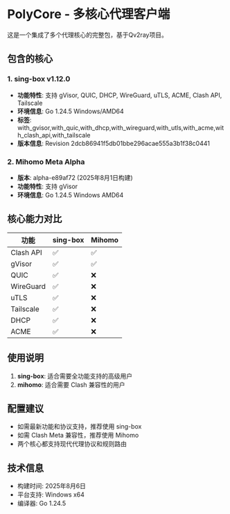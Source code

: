 # PolyCore - 多核心代理客户端

这是一个集成了多个代理核心的完整包，基于Qv2ray项目。

## 包含的核心

### 1. sing-box v1.12.0
- **功能特性**: 支持 gVisor, QUIC, DHCP, WireGuard, uTLS, ACME, Clash API, Tailscale
- **环境信息**: Go 1.24.5 Windows/AMD64
- **标签**: with_gvisor,with_quic,with_dhcp,with_wireguard,with_utls,with_acme,with_clash_api,with_tailscale
- **版本信息**: Revision 2dcb86941f5db01bbe296acae555a3b1f38c0441

### 2. Mihomo Meta Alpha
- **版本**: alpha-e89af72 (2025年8月1日构建)
- **功能特性**: 支持 gVisor
- **环境信息**: Go 1.24.5 Windows AMD64

## 核心能力对比

| 功能 | sing-box | Mihomo |
|------|----------|--------|
| Clash API | ✅ | ✅ |
| gVisor | ✅ | ✅ |
| QUIC | ✅ | ❌ |
| WireGuard | ✅ | ❌ |
| uTLS | ✅ | ❌ |
| Tailscale | ✅ | ❌ |
| DHCP | ✅ | ❌ |
| ACME | ✅ | ❌ |

## 使用说明

1. **sing-box**: 适合需要全功能支持的高级用户
2. **mihomo**: 适合需要 Clash 兼容性的用户

## 配置建议

- 如需最新功能和协议支持，推荐使用 sing-box
- 如需 Clash Meta 兼容性，推荐使用 Mihomo
- 两个核心都支持现代代理协议和规则路由

## 技术信息

- 构建时间: 2025年8月6日
- 平台支持: Windows x64
- 编译器: Go 1.24.5